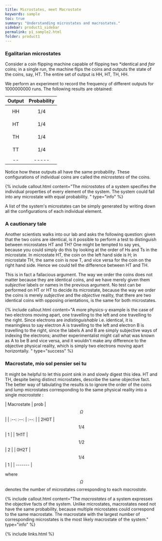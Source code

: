 ```yaml
---
title: Microstates, meet Macrostate
keywords: sample
toc: true
summary: "Understanding microstates and macrostates."
sidebar: product1_sidebar
permalink: p1_sample2.html
folder: product1
---
```


### Egalitarian microstates

Consider a coin flipping machine capable of flipping two *identical and *fair* coins; in a single run, the machine flips the coins and outputs the state of the coins, say, HT. The entire set of output is HH, HT, TH, HH. 

We perform an experiment to record the frequency of different outputs for 1000000000 runs. The following results are obtained:

| Output | Probability |
| :-: | :-: |
| HH | $$ 1/4 $$ |
| HT | $$ 1/4 $$ |
| TH | $$ 1/4 $$ |
| TT | $$ 1/4 $$ |
| -- | ----- |

Notice how these outputs all have the same probability. These configurations of individual coins are called the *microstates* of the coins.

{% include callout.html content="The *microstates* of a system specifies the individual properties of every element of the system. The system could fall into any microstate with equal probability. " type="info" %} 

A list of the system's microstates can be simply generated by writing down all the configurations of each individual element. 

### A cautionary tale

Another scientists walks into our lab and asks the following question: given that the two coins are identical, is it possible to perform a test to distinguish between microstates HT and TH? One might be tempted to say yes, because you could simply do this by looking at the order of Hs and Ts in the microstate. In microstate HT, the coin on the left hand side is H; in microstate TH, the same coin is now T, and vice versa for the coin on the right hand side. Hence we could tell the difference between HT and TH. 

This is in fact a fallacious argument. The way we order the coins does not matter because they are identical coins, and we have merely given them *subjective* labels or names in the previous argument. No test can be performed on HT or HT to decide its microstate, because the way we order the coins is merely *subjective* and the *objective* reality, that there are two identical coins with opposing orientations, is the same for both microstates. 

{% include callout.html content="A more physics-y example is the case of two electrons moving apart, one travelling to the left and one travelling to the right. Since electrons are *indistinguishable* i.e. identical, it is meaningless to say electron A is travelling to the left and electron B is travelling to the right, since the labels A and B are simply subjective ways of indexing the electrons; another experimentalist might call what was known as A to be B and vice versa, and it wouldn't make any difference to the objective physical reality, which is simply two electrons moving apart horizontally. " type="success" %} 


### Macrostate, mio sol pensier sei tu

It might be helpful to let this point sink in and slowly digest this idea. HT and TH, despite being distinct microstates, describe the same objective fact. The better way of tabulating the results is to ignore the order of the coins and lump microstates corresponding to the same physical reality into a single *macrostate* :

| Macrostate | prob | $$ \Omega $$ |
| :--: :--: | :--: |
| 2H0T | $$ 1/4 $$ | 1 |
| 1H1T | $$ 1/2 $$ | 2 |
| 0H2T | $$ 1/4 $$ | 1 |
| ------- |

where $$ \Omega $$ denotes the number of microstates corresponding to each  *macrostate*. 

{% include callout.html content="The *macrostates* of a system expresses the objective facts of the system. Unlike microstates, macrostates need not have the same probability, because multiple microstates could correspond to the same macrostate. The macrostate with the largest number of corresponding microstates is the most likely macrostate of the system." type="info" %} 









{% include links.html %}

